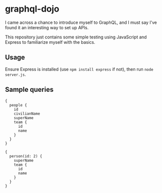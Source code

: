 # graphql-dojo

I came across a chance to introduce myself to GraphQL, and I must say I've found it an interesting way to set up APIs.

This repository just contains some simple testing using JavaScript and Express to familiarize myself with the basics.

## Usage

Ensure Express is installed (use `npm install express` if not), then run `node server.js`.

## Sample queries
```
{
  people {
    id
    civilianName
    superName
    team {
      id
      name
    }
  }
}
```

```
{
  person(id: 2) {
    superName
    team {
      id
      name
    }
  }
}
```

